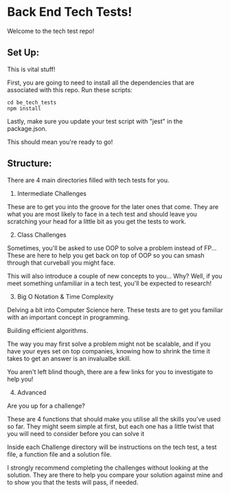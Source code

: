 # Back End Tech Tests!

Welcome to the tech test repo!

## Set Up:

This is vital stuff!

First, you are going to need to install all the dependencies that are associated with this repo. Run these scripts:

```http
cd be_tech_tests
npm install
```

Lastly, make sure you update your test script with "jest" in the package.json.

This should mean you're ready to go!


## Structure:

There are 4 main directories filled with tech tests for you.

1. Intermediate Challenges

These are to get you into the groove for the later ones that come. They are what you are most likely to face in a tech test and should leave you scratching your head for a little bit as you get the tests to work.

2. Class Challenges

Sometimes, you'll be asked to use OOP to solve a problem instead of FP... These are here to help you get back on top of OOP so you can smash through that curveball you might face.

This will also introduce a couple of new concepts to you... Why? Well, if you meet something unfamiliar in a tech test, you'll be expected to research!

3. Big O Notation & Time Complexity

Delving a bit into Computer Science here. These tests are to get you familiar with an important concept in programming.

Building efficient algorithms.

The way you may first solve a problem might not be scalable, and if you have your eyes set on top companies, knowing how to shrink the time it takes to get an answer is an invalualbe skill.

You aren't left blind though, there are a few links for you to investigate to help you!

4. Advanced

Are you up for a challenge?

These are 4 functions that should make you utilise all the skills you've used so far. They might seem simple at first, but each one has a little twist that you will need to consider before you can solve it

Inside each Challenge directory will be instructions on the tech test, a test file, a function file and a solution file.

I strongly recommend completing the challenges without looking at the solution. They are there to help you compare your solution against mine and to show you that the tests will pass, if needed.